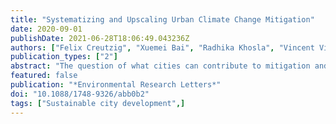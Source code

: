 ```yaml
---
title: "Systematizing and Upscaling Urban Climate Change Mitigation"
date: 2020-09-01
publishDate: 2021-06-28T18:06:49.043236Z
authors: ["Felix Creutzig", "Xuemei Bai", "Radhika Khosla", "Vincent Viguie", "Yoshiki Yamagata"]
publication_types: ["2"]
abstract: "The question of what cities can contribute to mitigation and adapting to climate change is gaining traction among researchers and policy makers alike. However, while the field is rich with case studies, methods that provide rich data across municipalities and potentially at global scale remain underdeveloped, and comparative insights remain scarce. Here we summarize contributions to the focus issue on `Systematizing and Upscaling Urban Climate Solutions', also drawing from presentations given at an accompanying conference in 2018. We highlight four core areas for systematizing and upscaling urban climate mitigation solutions. First, with more and better (big) data and associated machine learning methods, there is increasing potential to compare types of cities and leverage collective understanding. Second, while urban climate assessments have mostly emphasized urban planning, demand-side action as related to both behavioral change and modified social practices relevant to urban space deserve more academic attention and integration across a diverse set of social sciences. Third, climate mitigation would be intangible as a single objective at the urban scale, and measures and solutions that coordinate mitigation coherently with adaptation and broader sustainable development goals require explicit conceptualization and systematization. Forth, all insights should come together to develop governance frameworks that translate scientific exercises into concrete, realistic and organized action plans on the ground, for all cities."
featured: false
publication: "*Environmental Research Letters*"
doi: "10.1088/1748-9326/abb0b2"
tags: ["Sustainable city development",]
---
```



